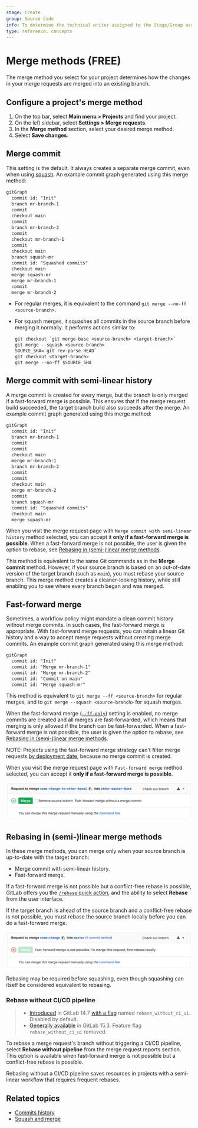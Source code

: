 ```yaml
---
stage: Create
group: Source Code
info: To determine the technical writer assigned to the Stage/Group associated with this page, see https://about.gitlab.com/handbook/engineering/ux/technical-writing/#assignments
type: reference, concepts
---
```


# Merge methods **(FREE)**

The merge method you select for your project determines how the changes in your
merge requests are merged into an existing branch.

## Configure a project's merge method

1. On the top bar, select **Main menu > Projects** and find your project.
1. On the left sidebar, select **Settings > Merge requests**.
1. In the **Merge method** section, select your desired merge method.
1. Select **Save changes**.

## Merge commit

This setting is the default. It always creates a separate merge commit,
even when using [squash](../squash_and_merge.md). An example commit graph generated using this merge method:

```mermaid
gitGraph
  commit id: "Init"
  branch mr-branch-1
  commit
  checkout main
  commit
  branch mr-branch-2
  commit
  checkout mr-branch-1
  commit
  checkout main
  branch squash-mr
  commit id: "Squashed commits"
  checkout main
  merge squash-mr
  merge mr-branch-1
  commit
  merge mr-branch-2
```

- For regular merges, it is equivalent to the command `git merge --no-ff <source-branch>`.
- For squash merges, it squashes all commits in the source branch before merging it normally. It performs actions similar to:

  ```shell
  git checkout `git merge-base <source-branch> <target-branch>`
  git merge --squash <source-branch>
  SOURCE_SHA=`git rev-parse HEAD`
  git checkout <target-branch>
  git merge --no-ff $SOURCE_SHA
  ```

## Merge commit with semi-linear history

A merge commit is created for every merge, but the branch is only merged if
a fast-forward merge is possible. This ensures that if the merge request build
succeeded, the target branch build also succeeds after the merge. An example commit graph generated using this merge method:

```mermaid
gitGraph
  commit id: "Init"
  branch mr-branch-1
  commit
  commit
  checkout main
  merge mr-branch-1
  branch mr-branch-2
  commit
  commit
  checkout main
  merge mr-branch-2
  commit
  branch squash-mr
  commit id: "Squashed commits"
  checkout main
  merge squash-mr
```

When you visit the merge request page with `Merge commit with semi-linear history`
method selected, you can accept it **only if a fast-forward merge is possible**.
When a fast-forward merge is not possible, the user is given the option to rebase, see
[Rebasing in (semi-)linear merge methods](#rebasing-in-semi-linear-merge-methods).

This method is equivalent to the same Git commands as in the **Merge commit** method. However,
if your source branch is based on an out-of-date version of the target branch (such as `main`),
you must rebase your source branch.
This merge method creates a cleaner-looking history, while still enabling you to
see where every branch began and was merged.

## Fast-forward merge

Sometimes, a workflow policy might mandate a clean commit history without
merge commits. In such cases, the fast-forward merge is appropriate. With
fast-forward merge requests, you can retain a linear Git history and a way
to accept merge requests without creating merge commits. An example commit graph
generated using this merge method:

```mermaid
gitGraph
  commit id: "Init"
  commit id: "Merge mr-branch-1"
  commit id: "Merge mr-branch-2"
  commit id: "Commit on main"
  commit id: "Merge squash-mr"
```

This method is equivalent to `git merge --ff <source-branch>` for regular merges, and to
`git merge --squash <source-branch>` for squash merges.

When the fast-forward merge
([`--ff-only`](https://git-scm.com/docs/git-merge#git-merge---ff-only)) setting
is enabled, no merge commits are created and all merges are fast-forwarded,
which means that merging is only allowed if the branch can be fast-forwarded.
When a fast-forward merge is not possible, the user is given the option to rebase, see
[Rebasing in (semi-)linear merge methods](#rebasing-in-semi-linear-merge-methods).

NOTE:
Projects using the fast-forward merge strategy can't filter merge requests
[by deployment date](../index.md#filter-merge-requests-by-environment-or-deployment-date),
because no merge commit is created.

When you visit the merge request page with `Fast-forward merge`
method selected, you can accept it **only if a fast-forward merge is possible**.

![Fast-forward merge request](../img/ff_merge_mr.png)

## Rebasing in (semi-)linear merge methods

In these merge methods, you can merge only when your source branch is up-to-date with the target branch:

- Merge commit with semi-linear history.
- Fast-forward merge.

If a fast-forward merge is not possible but a conflict-free rebase is possible,
GitLab offers you the [`/rebase` quick action](../../../../topics/git/git_rebase.md#rebase-from-the-gitlab-ui),
and the ability to select **Rebase** from the user interface.

If the target branch is ahead of the source branch and a conflict-free rebase is
not possible, you must rebase the source branch locally before you can do a fast-forward merge.

![Fast forward merge rebase locally](../img/ff_merge_rebase_locally.png)

Rebasing may be required before squashing, even though squashing can itself be
considered equivalent to rebasing.

### Rebase without CI/CD pipeline

> - [Introduced](https://gitlab.com/gitlab-org/gitlab/-/issues/118825) in GitLab 14.7 [with a flag](../../../../administration/feature_flags.md) named `rebase_without_ci_ui`. Disabled by default.
> - [Generally available](https://gitlab.com/gitlab-org/gitlab/-/issues/350262) in GitLab 15.3. Feature flag `rebase_without_ci_ui` removed.

To rebase a merge request's branch without triggering a CI/CD pipeline, select
**Rebase without pipeline** from the merge request reports section.
This option is available when fast-forward merge is not possible but a conflict-free
rebase is possible.

Rebasing without a CI/CD pipeline saves resources in projects with a semi-linear
workflow that requires frequent rebases.

## Related topics

- [Commits history](../commits.md)
- [Squash and merge](../squash_and_merge.md)
